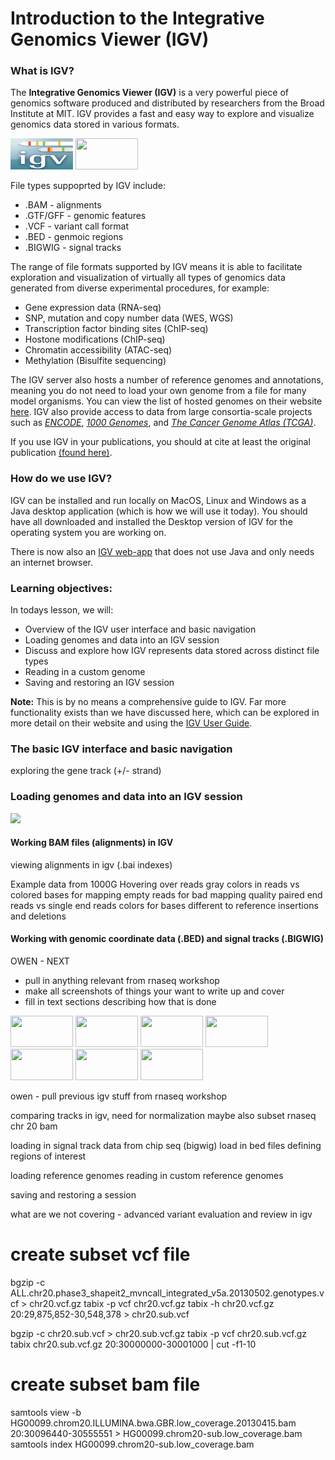 
# Introduction to the Integrative Genomics Viewer (IGV) 

### What is IGV?

The **Integrative Genomics Viewer (IGV)** is a very powerful piece of genomics software produced and distributed by researchers from the Broad Institute at MIT. IGV provides a fast and easy way to explore and visualize genomics data stored in various formats. 

<img src="../figures/igv.png" height="50" width="100"/>

<img src="../figures/igv_example.png" height="50" width="100"/>

File types suppoprted by IGV include:  
* .BAM - alignments  
* .GTF/GFF - genomic features  
* .VCF - variant call format  
* .BED - genmoic regions   
* .BIGWIG - signal tracks  

The range of file formats supported by IGV means it is able to facilitate exploration and visualization of virtually all types of genomics data generated from diverse experimental procedures, for example: 
* Gene expression data (RNA-seq)  
* SNP, mutation and copy number data (WES, WGS)  
* Transcription factor binding sites (ChIP-seq)  
* Hostone modifications (ChIP-seq)  
* Chromatin accessibility (ATAC-seq)  
* Methylation (Bisulfite sequencing)  

The IGV server also hosts a number of reference genomes and annotations, meaning you do not need to load your own genome from a file for many model organisms. You can view the list of hosted genomes on their website [here](http://software.broadinstitute.org/software/igv/Genomes). IGV also provide access to data from large consortia-scale projects such as [*ENCODE*](https://www.encodeproject.org/), [*1000 Genomes*](https://www.internationalgenome.org/home), and [*The Cancer Genome Atlas (TCGA)*](https://www.cancer.gov/about-nci/organization/ccg/research/structural-genomics/tcga). 

If you use IGV in your publications, you should at cite at least the original publication [(found here)](https://www.nature.com/articles/nbt.1754). 

### How do we use IGV?

IGV can be installed and run locally on MacOS, Linux and Windows as a Java desktop application (which is how we will use it today). You should have all downloaded and installed the Desktop version of IGV for the operating system you are working on. 

There is now also an [IGV web-app](https://igv.org/app/) that does not use Java and only needs an internet browser. 

### Learning objectives: 

In todays lesson, we will:  
* Overview of the IGV user interface and basic navigation
* Loading genomes and data into an IGV session
* Discuss and explore how IGV represents data stored across distinct file types 
* Reading in a custom genome
* Saving and restoring an IGV session 

**Note:** This is by no means a comprehensive guide to IGV. Far more functionality exists than we have discussed here, which can be explored in more detail on their website and using the [IGV User Guide](https://software.broadinstitute.org/software/igv/UserGuide). 

### The basic IGV interface and basic navigation

exploring the gene track (+/- strand)


### Loading genomes and data into an IGV session


![](../figures/igv_ex.png)



#### Working BAM files (alignments) in IGV


viewing alignments in igv (.bai indexes)

Example data from 1000G 
Hovering over reads 
gray colors in reads vs colored bases for mapping 
empty reads for bad mapping quality 
paired end reads vs single end reads 
colors for bases different to reference 
insertions and deletions 


#### Working with genomic coordinate data (.BED) and signal tracks (.BIGWIG)




OWEN - NEXT
- pull in anything relevant from rnaseq workshop 
- make all screenshots of things your want to write up and cover 
- fill in text sections describing how that is done 



<img src="../figures/igv_example.png" height="50" width="100"/>






<img src="../figures/igv_example.png" height="50" width="100"/>
<img src="../figures/igv_example.png" height="50" width="100"/>
<img src="../figures/igv_example.png" height="50" width="100"/>
<img src="../figures/igv_example.png" height="50" width="100"/>
<img src="../figures/igv_example.png" height="50" width="100"/>
<img src="../figures/igv_example.png" height="50" width="100"/>







owen -  pull previous igv stuff from rnaseq workshop









comparing tracks in igv, need for normalization 
maybe also subset rnaseq chr 20 bam 


loading in signal track data from chip seq (bigwig)
load in bed files 
defining regions of interest 


loading reference genomes
reading in custom reference genomes 

saving and restoring a session 




what are we not covering - advanced variant evaluation and review in igv 




# create subset vcf file 
bgzip -c ALL.chr20.phase3_shapeit2_mvncall_integrated_v5a.20130502.genotypes.vcf > chr20.vcf.gz
tabix -p vcf chr20.vcf.gz
tabix -h chr20.vcf.gz 20:29,875,852-30,548,378 > chr20.sub.vcf

bgzip -c chr20.sub.vcf > chr20.sub.vcf.gz
tabix -p vcf chr20.sub.vcf.gz
tabix chr20.sub.vcf.gz 20:30000000-30001000 | cut -f1-10

# create subset bam file 
samtools view -b HG00099.chrom20.ILLUMINA.bwa.GBR.low_coverage.20130415.bam 20:30096440-30555551 > HG00099.chrom20-sub.low_coverage.bam
samtools index HG00099.chrom20-sub.low_coverage.bam



